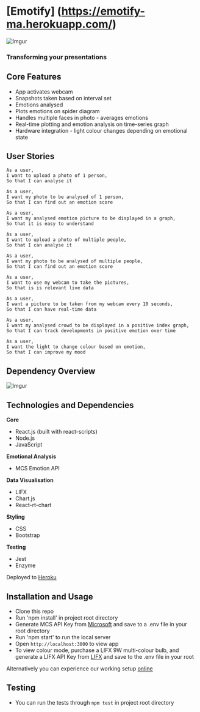 # [Emotify] (https://emotify-ma.herokuapp.com/)

![Imgur](http://imgur.com/yDt4N0y.png)

### Transforming your presentations

## Core Features

  - App activates webcam
  - Snapshots taken based on interval set
  - Emotions analysed
  - Plots emotions on spider diagram
  - Handles multiple faces in photo - averages emotions
  - Real-time plotting and emotion analysis on time-series graph
  - Hardware integration - light colour changes depending on emotional state

## User Stories

```
As a user,
I want to upload a photo of 1 person,
So that I can analyse it

As a user,
I want my photo to be analysed of 1 person,
So that I can find out an emotion score

As a user,
I want my analysed emotion picture to be displayed in a graph,
So that it is easy to understand

As a user,
I want to upload a photo of multiple people,
So that I can analyse it

As a user,
I want my photo to be analysed of multiple people,
So that I can find out an emotion score

As a user,
I want to use my webcam to take the pictures,
So that is is relevant live data

As a user,
I want a picture to be taken from my webcam every 10 seconds,
So that I can have real-time data

As a user,
I want my analysed crowd to be displayed in a positive index graph,
So that I can track developments in positive emotion over time

As a user,
I want the light to change colour based on emotion,
So that I can improve my mood
```

## Dependency Overview

![Imgur](http://imgur.com/yVX16Uc.png)

## Technologies and Dependencies

**Core**
- React.js (built with react-scripts)
- Node.js
- JavaScript

**Emotional Analysis**
- MCS Emotion API

**Data Visualisation**
- LIFX
- Chart.js
- React-rt-chart

**Styling**
- CSS
- Bootstrap

**Testing**
- Jest
- Enzyme

Deployed to [Heroku](https://emotify-ma.herokuapp.com/)  

## Installation and Usage

- Clone this repo
- Run 'npm install' in project root directory
- Generate MCS API Key from [Microsoft](https://www.microsoft.com/cognitive-services/en-us/emotion-api) and save to a .env file in your root directory
- Run 'npm start' to run the local server
- Open `http://localhost:3000` to view app
- To view colour mode, purchase a LIFX 9W multi-colour bulb, and generate a LIFX API Key from [LIFX](https://api.developer.lifx.com/docs) and save to the .env file in your root

Alternatively you can experience our working setup [online](https://emotify-ma.herokuapp.com/)

## Testing

- You can run the tests through `npm test` in project root directory
